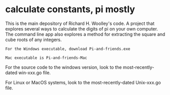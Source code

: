 # calculate constants, pi mostly

This is the main depository of Richard H. Woolley's code. A project that explores several ways to calculate the digits of pi on your own computer. The command line app also explores a method for extracting the square and cube roots of any integers. 

	For the Windows executable, download Pi-and-friends.exe

	Mac executable is Pi-and-friends-Mac

For the source code to the windows version, look to the most-recently-dated win-xxx.go file. 

For Linux or MacOS systems, look to the most-recently-dated Unix-xxx.go file. 
